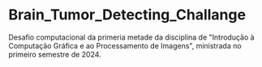 # Brain_Tumor_Detecting_Challange
Desafio computacional da primeria metade da disciplina de "Introdução à Computação Gráfica e ao Processamento de Imagens", ministrada no primeiro semestre de 2024.
